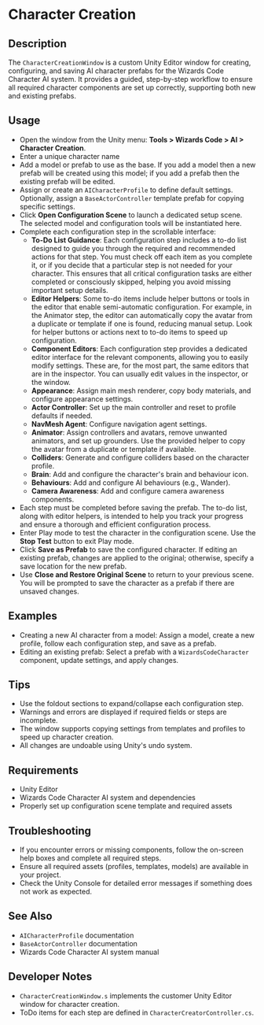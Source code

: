 # Character Creation

## Description
The `CharacterCreationWindow` is a custom Unity Editor window for creating, configuring, and saving AI character prefabs for the Wizards Code Character AI system. It provides a guided, step-by-step workflow to ensure all required character components are set up correctly, supporting both new and existing prefabs.

## Usage
- Open the window from the Unity menu: **Tools > Wizards Code > AI > Character Creation**.
- Enter a unique character name 
- Add a model or prefab to use as the base. If you add a model then a new prefab will be created using this model; if you add a prefab then the existing prefab will be edited.
- Assign or create an `AICharacterProfile` to define default settings. Optionally, assign a `BaseActorController` template prefab for copying specific settings.
- Click **Open Configuration Scene** to launch a dedicated setup scene. The selected model and configuration tools will be instantiated here.
- Complete each configuration step in the scrollable interface:
  - **To-Do List Guidance**: Each configuration step includes a to-do list designed to guide you through the required and recommended actions for that step. You must check off each item as you complete it, or if you decide that a particular step is not needed for your character. This ensures that all critical configuration tasks are either completed or consciously skipped, helping you avoid missing important setup details.
  - **Editor Helpers**: Some to-do items include helper buttons or tools in the editor that enable semi-automatic configuration. For example, in the Animator step, the editor can automatically copy the avatar from a duplicate or template if one is found, reducing manual setup. Look for helper buttons or actions next to to-do items to speed up configuration.
  - **Component Editors**: Each configuration step provides a dedicated editor interface for the relevant components, allowing you to easily modify settings. These are, for the most part, the same editors that are in the inspector. You can usually edit values in the inspector, or the window.
  - **Appearance**: Assign main mesh renderer, copy body materials, and configure appearance settings.
  - **Actor Controller**: Set up the main controller and reset to profile defaults if needed.
  - **NavMesh Agent**: Configure navigation agent settings.
  - **Animator**: Assign controllers and avatars, remove unwanted animators, and set up grounders. Use the provided helper to copy the avatar from a duplicate or template if available.
  - **Colliders**: Generate and configure colliders based on the character profile.
  - **Brain**: Add and configure the character's brain and behaviour icon.
  - **Behaviours**: Add and configure AI behaviours (e.g., Wander).
  - **Camera Awareness**: Add and configure camera awareness components.
- Each step must be completed before saving the prefab. The to-do list, along with editor helpers, is intended to help you track your progress and ensure a thorough and efficient configuration process.
- Enter Play mode to test the character in the configuration scene. Use the **Stop Test** button to exit Play mode.
- Click **Save as Prefab** to save the configured character. If editing an existing prefab, changes are applied to the original; otherwise, specify a save location for the new prefab.
- Use **Close and Restore Original Scene** to return to your previous scene. You will be prompted to save the character as a prefab if there are unsaved changes.

## Examples
- Creating a new AI character from a model: Assign a model, create a new profile, follow each configuration step, and save as a prefab.
- Editing an existing prefab: Select a prefab with a `WizardsCodeCharacter` component, update settings, and apply changes.

## Tips
- Use the foldout sections to expand/collapse each configuration step.
- Warnings and errors are displayed if required fields or steps are incomplete.
- The window supports copying settings from templates and profiles to speed up character creation.
- All changes are undoable using Unity's undo system.

## Requirements
- Unity Editor
- Wizards Code Character AI system and dependencies
- Properly set up configuration scene template and required assets

## Troubleshooting
- If you encounter errors or missing components, follow the on-screen help boxes and complete all required steps.
- Ensure all required assets (profiles, templates, models) are available in your project.
- Check the Unity Console for detailed error messages if something does not work as expected.

## See Also
- `AICharacterProfile` documentation
- `BaseActorController` documentation
- Wizards Code Character AI system manual

## Developer Notes
- `CharacterCreationWindow.s` implements the customer Unity Editor window for character creation.
- ToDo items for each step are defined in `CharacterCreatorController.cs`.
